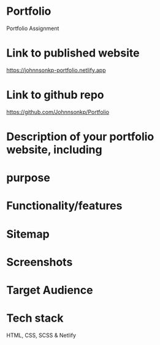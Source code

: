 # Portfolio
Portfolio Assignment

# Link to published website
https://johnnsonkp-portfolio.netlify.app

# Link to github repo
https://github.com/Johnnsonkp/Portfolio

# Description of your portfolio website, including



# purpose

# Functionality/features

# Sitemap

# Screenshots

# Target Audience 

# Tech stack
HTML, CSS, SCSS & Netlify